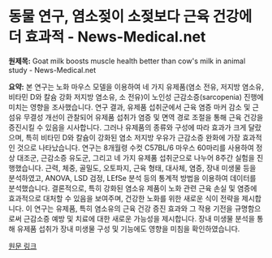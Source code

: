 # 동물 연구, 염소젖이 소젖보다 근육 건강에 더 효과적 - News-Medical.net

**원제목:** Goat milk boosts muscle health better than cow's milk in animal study - News-Medical.net

**요약:** 본 연구는 노화 마우스 모델을 이용하여 네 가지 유제품(염소 전유, 저지방 염소유, 비타민 D와 칼슘 강화 저지방 염소유, 소 전유)이 노인성 근감소증(sarcopenia) 진행에 미치는 영향을 조사했습니다.  연구 결과, 유제품 섭취군에서 근육 염증 마커 감소 및 근섬유 무결성 개선이 관찰되어 유제품 섭취가 염증 및 면역 경로 조절을 통해 근육 건강을 증진시킬 수 있음을 시사합니다. 그러나 유제품의 종류와 구성에 따라 효과가 크게 달랐으며, 특히 비타민 D와 칼슘이 강화된 염소 저지방 우유가 근감소증 완화에 가장 효과적인 것으로 나타났습니다.  연구는 8개월령 수컷 C57BL/6 마우스 60마리를 사용하여 정상 대조군, 근감소증 유도군, 그리고 네 가지 유제품 섭취군으로 나누어 8주간 실험을 진행했습니다.  근력, 체중, 골밀도, 오토파지, 근육 형태, 대사체, 염증, 장내 미생물 등을 분석하였고, ANOVA, LSD 검정, LEfSe 분석 등의 통계적 방법을 이용하여 데이터를 분석했습니다.  결론적으로, 특히 강화된 염소유 제품이 노화 관련 근육 손실 및 염증에 효과적으로 대처할 수 있음을 보여주며, 건강한 노화를 위한 새로운 식이 전략을 제시합니다. 이 연구는 유제품, 특히 염소유의 근육 건강 증진 효과와 그 작용 기전을 규명함으로써  근감소증 예방 및 치료에 대한 새로운 가능성을 제시합니다.  장내 미생물 분석을 통해 유제품 섭취가 장내 미생물 구성 및 기능에도 영향을 미침을 확인하였습니다.

[원문 링크](https://www.news-medical.net/news/20250721/Goat-milk-boosts-muscle-health-better-than-cowe28099s-milk-in-animal-study.aspx)
